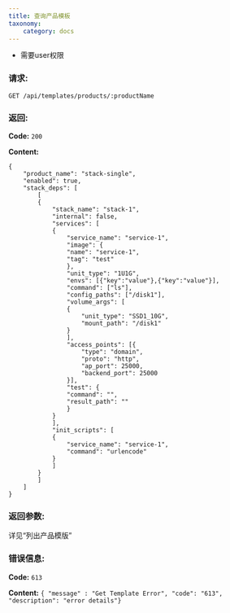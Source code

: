 ```yaml
---
title: 查询产品模板
taxonomy:
    category: docs
---
```



- 需要user权限

### 请求:

    GET /api/templates/products/:productName

### 返回:

**Code:** `200`

**Content:**

```
{
    "product_name": "stack-single",
    "enabled": true,
    "stack_deps": [
        [
        {
            "stack_name": "stack-1",
            "internal": false,
            "services": [
            {
                "service_name": "service-1",
                "image": {
                "name": "service-1",
                "tag": "test"
                },
                "unit_type": "1U1G",
                "envs": [{"key":"value"},{"key":"value"}],
                "command": ["ls"],
                "config_paths": ["/disk1"],
                "volume_args": [
                {
                    "unit_type": "SSD1_10G",
                    "mount_path": "/disk1"
                }
                ],
                "access_points": [{
                    "type": "domain",
                    "proto": "http",
                    "ap_port": 25000,
                    "backend_port": 25000
                }],
                "test": {
                "command": "",
                "result_path": ""
                }
            }
            ],
            "init_scripts": [
            {
                "service_name": "service-1",
                "command": "urlencode"
            }
            ]
        }
        ]
    ]
}
```
### 返回参数:

详见“列出产品模版”

### 错误信息:

**Code:** `613`

**Content:** `{ "message" : "Get Template Error", "code": "613", "description": "error details"}`

